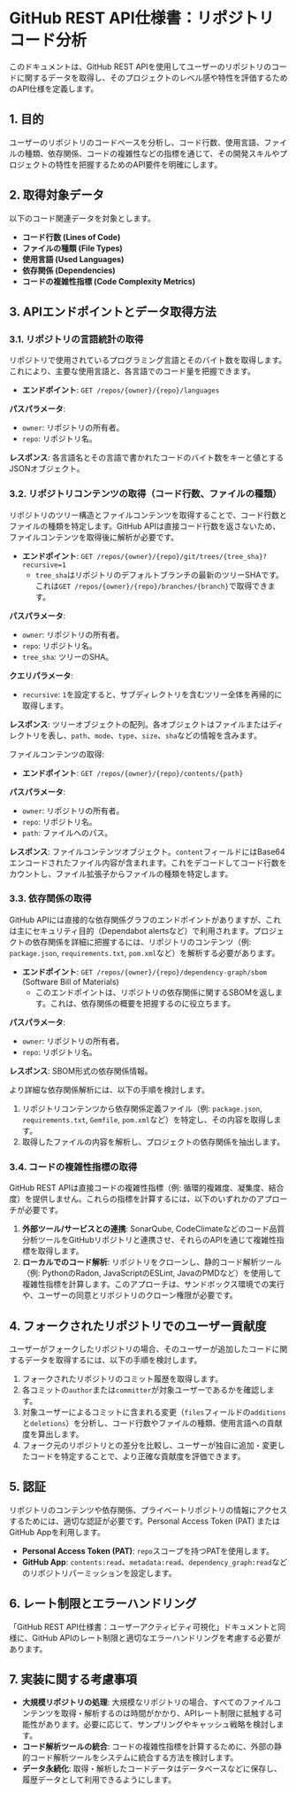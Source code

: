 # GitHub REST API仕様書：リポジトリコード分析

このドキュメントは、GitHub REST APIを使用してユーザーのリポジトリのコードに関するデータを取得し、そのプロジェクトのレベル感や特性を評価するためのAPI仕様を定義します。

## 1. 目的

ユーザーのリポジトリのコードベースを分析し、コード行数、使用言語、ファイルの種類、依存関係、コードの複雑性などの指標を通じて、その開発スキルやプロジェクトの特性を把握するためのAPI要件を明確にします。

## 2. 取得対象データ

以下のコード関連データを対象とします。

*   **コード行数 (Lines of Code)**
*   **ファイルの種類 (File Types)**
*   **使用言語 (Used Languages)**
*   **依存関係 (Dependencies)**
*   **コードの複雑性指標 (Code Complexity Metrics)**

## 3. APIエンドポイントとデータ取得方法

### 3.1. リポジトリの言語統計の取得

リポジトリで使用されているプログラミング言語とそのバイト数を取得します。これにより、主要な使用言語と、各言語でのコード量を把握できます。

*   **エンドポイント**: `GET /repos/{owner}/{repo}/languages`

**パスパラメータ**: 

*   `owner`: リポジトリの所有者。
*   `repo`: リポジトリ名。

**レスポンス**: 各言語名とその言語で書かれたコードのバイト数をキーと値とするJSONオブジェクト。

### 3.2. リポジトリコンテンツの取得（コード行数、ファイルの種類）

リポジトリのツリー構造とファイルコンテンツを取得することで、コード行数とファイルの種類を特定します。GitHub APIは直接コード行数を返さないため、ファイルコンテンツを取得後に解析が必要です。

*   **エンドポイント**: `GET /repos/{owner}/{repo}/git/trees/{tree_sha}?recursive=1`
    *   `tree_sha`はリポジトリのデフォルトブランチの最新のツリーSHAです。これは`GET /repos/{owner}/{repo}/branches/{branch}`で取得できます。

**パスパラメータ**: 

*   `owner`: リポジトリの所有者。
*   `repo`: リポジトリ名。
*   `tree_sha`: ツリーのSHA。

**クエリパラメータ**: 

*   `recursive`: `1`を設定すると、サブディレクトリを含むツリー全体を再帰的に取得します。

**レスポンス**: ツリーオブジェクトの配列。各オブジェクトはファイルまたはディレクトリを表し、`path`、`mode`、`type`、`size`、`sha`などの情報を含みます。

ファイルコンテンツの取得:

*   **エンドポイント**: `GET /repos/{owner}/{repo}/contents/{path}`

**パスパラメータ**: 

*   `owner`: リポジトリの所有者。
*   `repo`: リポジトリ名。
*   `path`: ファイルへのパス。

**レスポンス**: ファイルコンテンツオブジェクト。`content`フィールドにはBase64エンコードされたファイル内容が含まれます。これをデコードしてコード行数をカウントし、ファイル拡張子からファイルの種類を特定します。

### 3.3. 依存関係の取得

GitHub APIには直接的な依存関係グラフのエンドポイントがありますが、これは主にセキュリティ目的（Dependabot alertsなど）で利用されます。プロジェクトの依存関係を詳細に把握するには、リポジトリのコンテンツ（例: `package.json`, `requirements.txt`, `pom.xml`など）を解析する必要があります。

*   **エンドポイント**: `GET /repos/{owner}/{repo}/dependency-graph/sbom` (Software Bill of Materials)
    *   このエンドポイントは、リポジトリの依存関係に関するSBOMを返します。これは、依存関係の概要を把握するのに役立ちます。

**パスパラメータ**: 

*   `owner`: リポジトリの所有者。
*   `repo`: リポジトリ名。

**レスポンス**: SBOM形式の依存関係情報。

より詳細な依存関係解析には、以下の手順を検討します。

1.  リポジトリコンテンツから依存関係定義ファイル（例: `package.json`, `requirements.txt`, `Gemfile`, `pom.xml`など）を特定し、その内容を取得します。
2.  取得したファイルの内容を解析し、プロジェクトの依存関係を抽出します。

### 3.4. コードの複雑性指標の取得

GitHub REST APIは直接コードの複雑性指標（例: 循環的複雑度、凝集度、結合度）を提供しません。これらの指標を計算するには、以下のいずれかのアプローチが必要です。

1.  **外部ツール/サービスとの連携**: SonarQube, CodeClimateなどのコード品質分析ツールをGitHubリポジトリと連携させ、それらのAPIを通じて複雑性指標を取得します。
2.  **ローカルでのコード解析**: リポジトリをクローンし、静的コード解析ツール（例: PythonのRadon, JavaScriptのESLint, JavaのPMDなど）を使用して複雑性指標を計算します。このアプローチは、サンドボックス環境での実行や、ユーザーの同意とリポジトリのクローン権限が必要です。

## 4. フォークされたリポジトリでのユーザー貢献度

ユーザーがフォークしたリポジトリの場合、そのユーザーが追加したコードに関するデータを取得するには、以下の手順を検討します。

1.  フォークされたリポジトリのコミット履歴を取得します。
2.  各コミットの`author`または`committer`が対象ユーザーであるかを確認します。
3.  対象ユーザーによるコミットに含まれる変更（`files`フィールドの`additions`と`deletions`）を分析し、コード行数やファイルの種類、使用言語への貢献度を算出します。
4.  フォーク元のリポジトリとの差分を比較し、ユーザーが独自に追加・変更したコードを特定することで、より正確な貢献度を評価できます。

## 5. 認証

リポジトリのコンテンツや依存関係、プライベートリポジトリの情報にアクセスするためには、適切な認証が必要です。Personal Access Token (PAT) またはGitHub Appを利用します。

*   **Personal Access Token (PAT)**: `repo`スコープを持つPATを使用します。
*   **GitHub App**: `contents:read`、`metadata:read`、`dependency_graph:read`などのリポジトリパーミッションを設定します。

## 6. レート制限とエラーハンドリング

「GitHub REST API仕様書：ユーザーアクティビティ可視化」ドキュメントと同様に、GitHub APIのレート制限と適切なエラーハンドリングを考慮する必要があります。

## 7. 実装に関する考慮事項

*   **大規模リポジトリの処理**: 大規模なリポジトリの場合、すべてのファイルコンテンツを取得・解析するのは時間がかかり、APIレート制限に抵触する可能性があります。必要に応じて、サンプリングやキャッシュ戦略を検討します。
*   **コード解析ツールの統合**: コードの複雑性指標を計算するために、外部の静的コード解析ツールをシステムに統合する方法を検討します。
*   **データ永続化**: 取得・解析したコードデータはデータベースなどに保存し、履歴データとして利用できるようにします。

